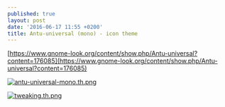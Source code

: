 ```yaml
---
published: true
layout: post
date: '2016-06-17 11:55 +0200'
title: Antu-universal (mono) - icon theme
---
```

[https://www.gnome-look.org/content/show.php/Antu-universal?content=176085](https://www.gnome-look.org/content/show.php/Antu-universal?content=176085)

[![antu-universal-mono.th.png](//cdn.scrot.moe/images/2016/06/17/antu-universal-mono.th.png)](//cdn.scrot.moe/images/2016/06/17/antu-universal-mono.png)

[![tweaking.th.png](//cdn.scrot.moe/images/2016/06/17/tweaking.th.png)](//cdn.scrot.moe/images/2016/06/17/tweaking.png)

